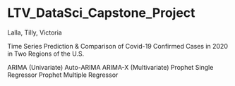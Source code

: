 # LTV_DataSci_Capstone_Project
 Lalla, Tilly, Victoria

Time Series Prediction & Comparison of Covid-19 Confirmed Cases in 2020 in Two Regions of the U.S.

ARIMA (Univariate)
Auto-ARIMA
ARIMA-X (Multivariate)
Prophet Single Regressor
Prophet Multiple Regressor
